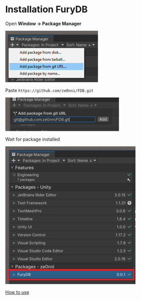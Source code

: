 # Installation FuryDB

Open __Window -> Package Manager__

![Press plus button](./1.png)

Paste `https://github.com/ze0nni/FDB.git`

![Paste](./2.png)

Wait for package installed

![Wait](./3.png)

[How to use](./../../README.md)